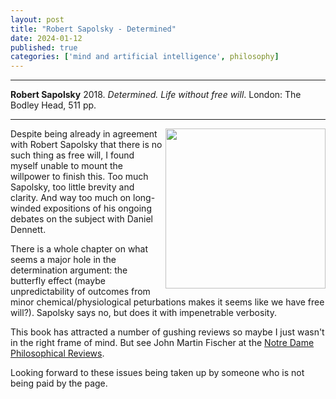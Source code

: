 ```yaml
---
layout: post
title: "Robert Sapolsky - Determined"
date: 2024-01-12
published: true
categories: ['mind and artificial intelligence', philosophy]
---
```



***
<b>Robert Sapolsky</b> 2018. _Determined. Life without free will_. London: The Bodley Head, 511 pp.

***

<img align="right"  width="256" src="https://ndpr.nd.edu/assets/548980/300x480/determined.jpg" alt="">  

Despite being already in agreement with Robert Sapolsky that there is no such thing as free will, I found myself unable to mount the willpower to finish this.  Too much Sapolsky, too little brevity and clarity.  And way too much on long-winded expositions of his ongoing debates on the subject with Daniel Dennett.  

There is a whole chapter on what seems a major hole in the determination argument: the butterfly effect (maybe unpredictability of outcomes from minor chemical/physiological peturbations makes it seems like we have free will?).  Sapolsky says no, but does it with impenetrable verbosity.

This book has attracted a number of gushing reviews so maybe I just wasn't in the right frame of mind. But see John Martin Fischer at the [Notre Dame Philosophical Reviews](https://ndpr.nd.edu/reviews/determined-a-science-of-life-without-free-will/).

Looking forward to these issues being taken up by someone who is not being paid by the page.

